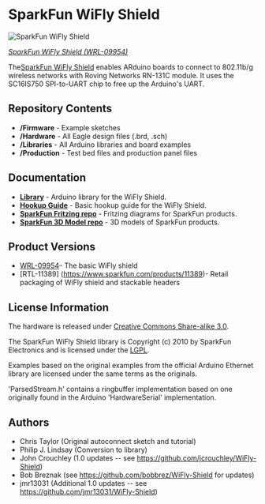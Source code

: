 SparkFun WiFly Shield 
===================================

![SparkFun WiFly Shield](https://dlnmh9ip6v2uc.cloudfront.net/images/products/9/9/5/4/09954-01b_i_ma.jpg)  

[*SparkFun WiFly Shield (WRL-09954)*](https://www.sparkfun.com/products/9954)

The[SparkFun WiFly Shield](http://sparkfun.com/products/9954) enables ARduino boards to connect to 802.11b/g wireless networks with Roving Networks RN-131C module. It uses the SC16IS750 SPI-to-UART chip to free up the Arduino's UART.

Repository Contents
-------------------

* **/Firmware** - Example sketches
* **/Hardware** - All Eagle design files (.brd, .sch)
* **/Libraries** - All Arduino libraries and board examples
* **/Production** - Test bed files and production panel files

Documentation
--------------
* **[Library](https://github.com/sparkfun/SparkFun_WiFly_Shield_Arduino_Library)** - Arduino library for the WiFly Shield.
* **[Hookup Guide](https://learn.sparkfun.com/tutorials/wifly-shield-hookup-guide)** - Basic hookup guide for the WiFly Shield.
* **[SparkFun Fritzing repo](https://github.com/sparkfun/Fritzing_Parts)** - Fritzing diagrams for SparkFun products.
* **[SparkFun 3D Model repo](https://github.com/sparkfun/3D_Models)** - 3D models of SparkFun products. 


Product Versions
----------------
* [WRL-09954](https://www.sparkfun.com/products/9954)- The basic WiFly shield 
* [RTL-11389] (https://www.sparkfun.com/products/11389)- Retail packaging of WiFly shield and stackable headers

License Information
-------------------
The hardware is released under [Creative Commons Share-alike 3.0](http://creativecommons.org/licenses/by-sa/3.0/).  

The SparkFun WiFly Shield library is Copyright (c) 2010 by SparkFun Electronics and is licensed under the [LGPL](http://www.gnu.org/copyleft/lesser.html).

Examples based on the original examples from the official Arduino Ethernet library are licensed under the same terms as the originals.

'ParsedStream.h' contains a ringbuffer implementation based on one originally found in the Arduino 'HardwareSerial' implementation.

Authors
-------

 * Chris Taylor (Original autoconnect sketch and tutorial)
 * Philip J. Lindsay (Conversion to library)
 * John Crouchley (1.0 updates -- see https://github.com/jcrouchley/WiFly-Shield)
 * Bob Breznak (see https://github.com/bobbrez/WiFly-Shield for updates)
 * jmr13031 (Additional 1.0 updates -- see https://github.com/jmr13031/WiFly-Shield) 
